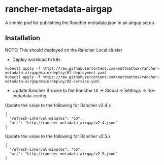 # rancher-metadata-airgap
A simple pod for publishing the Rancher metadata.json in an airgap setup.

## Installation

NOTE: This should deployed on the Rancher Local cluster

- Deploy workload to k8s

```
kubectl apply -f https://raw.githubusercontent.com/mattmattox/rancher-metadata-airgap/main/deploy/01-deployment.yaml
kubectl apply -f https://raw.githubusercontent.com/mattmattox/rancher-metadata-airgap/main/deploy/02-service.yaml
```

- Update Rancher
Browse to the Rancher UI -> Global -> Settings -> rke-metadata-config

Update the value to the following for Rancher v2.4.x
```
{
  "refresh-interval-minutes": "60",
  "url": "http://rancher-metadata-airgap/v2-4.json"
}
```

Update the value to the following for Rancher v2.5.x
```
{
  "refresh-interval-minutes": "60",
  "url": "http://rancher-metadata-airgap/v2-5.json"
}
```
